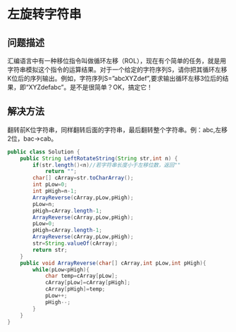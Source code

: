 # 左旋转字符串
## 问题描述
汇编语言中有一种移位指令叫做循环左移（ROL），现在有个简单的任务，就是用字符串模拟这个指令的运算结果。对于一个给定的字符序列S，请你把其循环左移K位后的序列输出。例如，字符序列S=”abcXYZdef”,要求输出循环左移3位后的结果，即“XYZdefabc”。是不是很简单？OK，搞定它！
## 解决方法
翻转前K位字符串，同样翻转后面的字符串，最后翻转整个字符串。例：abc,左移2位，bac->cab。
```java
public class Solution {
    public String LeftRotateString(String str,int n) {
        if(str.length()<n)//若字符串长度小于左移位数，返回""
            return "";
        char[] cArray=str.toCharArray();
        int pLow=0;
        int pHigh=n-1;
        ArrayReverse(cArray,pLow,pHigh);
        pLow=n;
        pHigh=cArray.length-1;
        ArrayReverse(cArray,pLow,pHigh);
        pLow=0;
        pHigh=cArray.length-1;
        ArrayReverse(cArray,pLow,pHigh);
        str=String.valueOf(cArray);
        return str;
    }
    public void ArrayReverse(char[] cArray,int pLow,int pHigh){
        while(pLow<pHigh){
            char temp=cArray[pLow];
            cArray[pLow]=cArray[pHigh];
            cArray[pHigh]=temp;
            pLow++;
            pHigh--;
        }
    }
}
```
